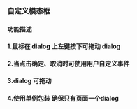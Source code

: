  ### 自定义模态框
 
#### 功能描述
#### 1.鼠标在 dialog 上左键按下可拖动 dialog
#### 2.当点击确定、取消时可使用用户自定义事件
#### 3.dialog 可拖动</p>
#### 4.使用单例包装 确保只有页面一个dialog
